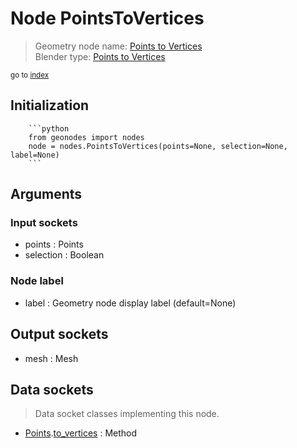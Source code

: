 
# Node PointsToVertices

> Geometry node name: [Points to Vertices](https://docs.blender.org/manual/en/latest/modeling/geometry_nodes/point/points_to_vertices.html)<br>
  Blender type: [Points to Vertices](https://docs.blender.org/api/current/bpy.types.GeometryNodePointsToVertices.html)
  
<sub>go to [index](/docs/index.md)</sub>

Initialization
--------------
        
        ```python
        from geonodes import nodes
        node = nodes.PointsToVertices(points=None, selection=None, label=None)
        ```



## Arguments


### Input sockets

- points : Points
- selection : Boolean

### Node label

- label : Geometry node display label (default=None)

## Output sockets

- mesh : Mesh

## Data sockets

> Data socket classes implementing this node.
  
  
- [Points](/docs/sockets/Points.md).[to_vertices](/docs/sockets/Points.md#to_vertices) : Method
  
